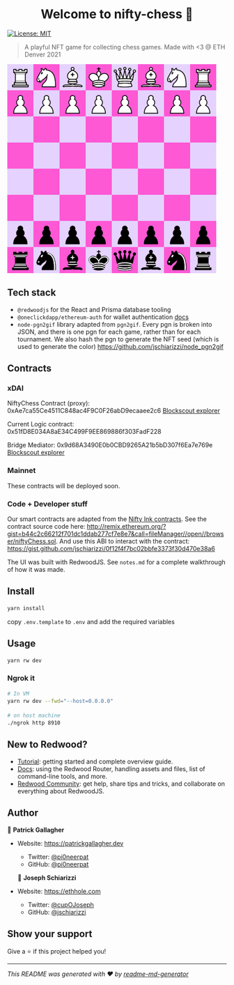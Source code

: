 <h1 align="center">Welcome to nifty-chess 👋</h1>
<p>
  <a href="#" target="_blank">
    <img alt="License: MIT" src="https://img.shields.io/badge/License-MIT-yellow.svg" />
  </a>
  <!-- <a href="https://twitter.com/Superfluid\_HQ" target="_blank">
    <img alt="Twitter: Superfluid_HQ" src="https://img.shields.io/twitter/follow/Superfluid_HQ.svg?style=social" />
  </a> -->
</p>

> A playful NFT game for collecting chess games. Made with <3 @ ETH Denver 2021

<img src="game10.gif"/>

<!-- ### 🏠 [Homepage](TODO) -->

## Tech stack

- `@redwoodjs` for the React and Prisma database tooling
- `@oneclickdapp/ethereum-auth` for wallet authentication [docs](https://github.com/oneclickdapp/ethereum-auth/blob/master/README.md)
- `node-pgn2gif` library adapted from `pgn2gif`. Every pgn is broken into JSON, and there is one pgn for each game, rather than for each tournament. We also hash the pgn to generate the NFT seed (which is used to generate the color) https://github.com/jschiarizzi/node_pgn2gif

## Contracts

### xDAI

NiftyChess Contract (proxy): 0xAe7ca55Ce4511C848ac4F9C0F26abD9ecaaee2c6 [Blockscout explorer](https://blockscout.com/poa/xdai/address/0xAe7ca55Ce4511C848ac4F9C0F26abD9ecaaee2c6/transactions)

Current Logic contract: 0x51fD8E034A8aE34C499F9EE869886f303FadF228

Bridge Mediator: 0x9d68A3490E0b0CBD9265A21b5bD307f6Ea7e769e [Blockscout explorer](https://blockscout.com/poa/xdai/address/0x9d68A3490E0b0CBD9265A21b5bD307f6Ea7e769e/transactions)

### Mainnet

These contracts will be deployed soon.

### Code + Developer stuff

Our smart contracts are adapted from the [Nifty Ink contracts](https://github.com/austintgriffith/scaffold-eth/blob/nifty-ink-dev/packages/buidler/contracts/NiftyMain.sol). See the contract source code here: http://remix.ethereum.org/?gist=b44c2c66212f701dc1ddab277cf7e8e7&call=fileManager//open//browser/niftyChess.sol. And use this ABI to interact with the contract: https://gist.github.com/jschiarizzi/0f12f4f7bc02bbfe3373f30d470e38a6

The UI was built with RedwoodJS. See `notes.md` for a complete walkthrough of how it was made.

## Install

```sh
yarn install
```

copy `.env.template` to `.env` and add the required variables

## Usage

```sh
yarn rw dev
```

### Ngrok it

```bash
# In VM
yarn rw dev --fwd="--host=0.0.0.0"

# on host machine
./ngrok http 8910
```

## New to Redwood?

- [Tutorial](https://redwoodjs.com/tutorial/welcome-to-redwood): getting started and complete overview guide.
- [Docs](https://redwoodjs.com/docs/introduction): using the Redwood Router, handling assets and files, list of command-line tools, and more.
- [Redwood Community](https://community.redwoodjs.com): get help, share tips and tricks, and collaborate on everything about RedwoodJS.

## Author

👤 **Patrick Gallagher**

- Website: https://patrickgallagher.dev

  - Twitter: [@pi0neerpat](https://twitter.com/pi0neerpat)
  - GitHub: [@pi0neerpat](https://github.com/pi0neerpat)

  👤 **Joseph Schiarizzi**

- Website: https://ethhole.com
  - Twitter: [@cupOJoseph](https://twitter.com/cupOJoseph)
  - GitHub: [@jschiarizzi](https://github.com/jschiarizzi)

## Show your support

Give a ⭐️ if this project helped you!

---

_This README was generated with ❤️ by [readme-md-generator](https://github.com/kefranabg/readme-md-generator)_
